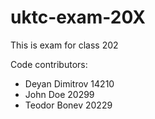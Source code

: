 # uktc-exam-20X

This is exam for class 202

Code contributors:
- Deyan Dimitrov 14210
- John Doe 20299
- Teodor Bonev 20229
